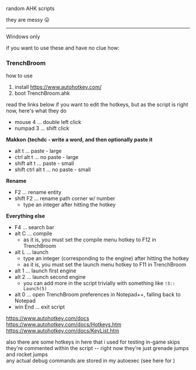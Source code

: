 random AHK scripts

they are messy 😛 

- - - - -

Windows only

if you want to use these and have no clue how:

### TrenchBroom
how to use
1. install https://www.autohotkey.com/
2. boot TrenchBroom.ahk

read the links below if you want to edit the hotkeys, but
as the script is right now, here's what they do
- mouse 4	... double left click
- numpad 3 ... shift click

**Makkon {techdc - write a word, and then optionally paste it**
- alt t	... paste	- large
- ctrl alt t ... no paste - large
- shift alt t	... paste	- small
- shift ctrl alt t ...	no paste - small

**Rename**
- F2 ... rename entity
- shift F2 ... rename path corner w/ number
  - type an integer after hitting the hotkey

**Everything else**
- F4 ... search bar
- alt C	... compile
  - as it is, you must set the compile menu hotkey to F12 in TrenchBroom
- alt L	... launch
  - type an integer (corresponding to the engine) after hitting the hotkey
  - as it is, you must set the launch menu hotkey to F11 in TrenchBroom
- alt 1	... launch first engine
- alt 2	... launch second engine
  - you can add more in the script trivially with something like `!3:: Launch(5)`
- alt 0	 ... open TrenchBroom preferences in Notepad++, falling back to Notepad
- win End	... exit script

https://www.autohotkey.com/docs  
https://www.autohotkey.com/docs/Hotkeys.htm  
https://www.autohotkey.com/docs/KeyList.htm  

also there are some hotkeys in here that i used for testing in-game skips  
they're commented within the script -- right now they're just grenade jumps and rocket jumps  
any actual debug commands are stored in my autoexec (see here for )
